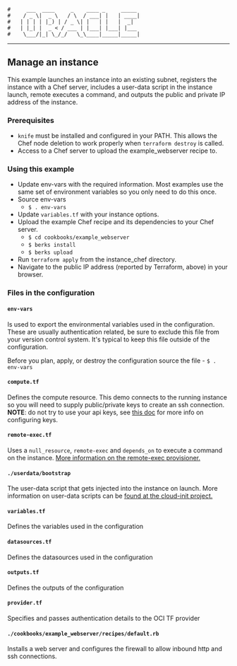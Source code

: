     #     ___  ____     _    ____ _     _____
    #    / _ \|  _ \   / \  / ___| |   | ____|
    #   | | | | |_) | / _ \| |   | |   |  _|
    #   | |_| |  _ < / ___ | |___| |___| |___
    #    \___/|_| \_/_/   \_\____|_____|_____|
***
## Manage an instance
This example launches an instance into an existing subnet, registers the instance with a Chef server, includes a user-data script in the instance launch, remote executes a command, and outputs the public and private IP address of the instance.

### Prerequisites

* `knife` must be installed and configured in your PATH. This allows the Chef node deletion to work properly when `terraform destroy` is called.
* Access to a Chef server to upload the example_webserver recipe to.

### Using this example
* Update env-vars with the required information. Most examples use the same set of environment variables so you only need to do this once.
* Source env-vars
  * `$ . env-vars`
* Update `variables.tf` with your instance options.
* Upload the example Chef recipe and its dependencies to your Chef server.
  * `$ cd cookbooks/example_webserver`
  * `$ berks install`
  * `$ berks upload`
* Run `terraform apply` from the instance_chef directory.
* Navigate to the public IP address (reported by Terraform, above) in your browser.

### Files in the configuration

#### `env-vars`
Is used to export the environmental variables used in the configuration. These are usually authentication related, be sure to exclude this file from your version control system. It's typical to keep this file outside of the configuration.

Before you plan, apply, or destroy the configuration source the file -
`$ . env-vars`

#### `compute.tf`
Defines the compute resource. This demo connects to the running instance
so you will need to supply public/private keys to create an ssh connection.
**NOTE**: do not try to use your api keys, see [this doc](https://docs.us-phoenix-1.oraclecloud.com/Content/Compute/Tasks/managingkeypairs.htm)
for more info on configuring keys.

#### `remote-exec.tf`
Uses a `null_resource`, `remote-exec` and `depends_on` to execute a command on the instance. [More information on the remote-exec provisioner.](https://www.terraform.io/docs/provisioners/remote-exec.html)

#### `./userdata/bootstrap`
The user-data script that gets injected into the instance on launch. More information on user-data scripts can be [found at the cloud-init project.](https://cloudinit.readthedocs.io/en/latest/topics/format.html)

#### `variables.tf`
Defines the variables used in the configuration

#### `datasources.tf`
Defines the datasources used in the configuration

#### `outputs.tf`
Defines the outputs of the configuration

#### `provider.tf`
Specifies and passes authentication details to the OCI TF provider

#### `./cookbooks/example_webserver/recipes/default.rb`
Installs a web server and configures the firewall to allow inbound http and ssh connections.
